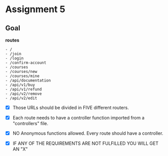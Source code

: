 # Assignment 5

## Goal

**routes**

```
- /
- /join
- /login
- /confirm-account
- /courses
- /courses/new
- /courses/mine
- /api/documentation
- /api/v1/buy
- /api/v1/refund
- /api/v2/remove
- /api/v2/edit
```

- [x] Those URLs should be divided in FIVE different routers.
- [x] Each route needs to have a controller function imported from a "controllers" file.
- [x] NO Anonymous functions allowed. Every route should have a controller.
- [x] IF ANY OF THE REQUIREMENTS ARE NOT FULFILLED YOU WILL GET AN "X"

